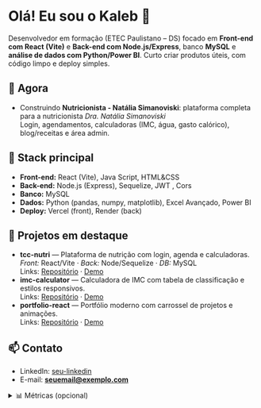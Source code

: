 # Olá! Eu sou o Kaleb 👋

Desenvolvedor em formação (ETEC Paulistano – DS) focado em **Front-end com React (Vite)** e **Back-end com Node.js/Express**, banco **MySQL** e **análise de dados com Python/Power BI**. Curto criar produtos úteis, com código limpo e deploy simples.

## 🔭 Agora
- Construindo **Nutricionista - Natália Simanoviski**: plataforma completa para a nutricionista *Dra. Natália Simanoviski*  
  Login, agendamentos, calculadoras (IMC, água, gasto calórico), blog/receitas e área admin.

## 🧰 Stack principal
- **Front-end:** React (Vite), Java Script, HTML&CSS  
- **Back-end:** Node.js (Express), Sequelize, JWT , Cors  
- **Banco:** MySQL  
- **Dados:** Python (pandas, numpy, matplotlib), Excel Avançado, Power BI  
- **Deploy:** Vercel (front), Render (back)

## 🚀 Projetos em destaque
- **tcc-nutri** — Plataforma de nutrição com login, agenda e calculadoras.  
  _Front:_ React/Vite · _Back:_ Node/Sequelize · _DB:_ MySQL  
  Links: [Repositório](#) · [Demo](https://tcc-nutri.vercel.app/)
- **imc-calculator** — Calculadora de IMC com tabela de classificação e estilos responsivos.  
  Links: [Repositório](#) · [Demo](#)
- **portfolio-react** — Portfólio moderno com carrossel de projetos e animações.  
  Links: [Repositório](#) · [Demo](#)

## 📫 Contato
- LinkedIn: [seu-linkedin](#)  
- E-mail: **seuemail@exemplo.com**

<!-- Se quiser, mantenha estes detalhes colapsados. Se não quiser métricas, pode apagar tudo abaixo. -->
<details>
  <summary>📊 Métricas (opcional)</summary>

  - Principais tecnologias do ano: React, Node.js, MySQL, Python  
  - Últimos estudos: Autenticação JWT, padrões de projeto no front, otimização de queries

</details>
